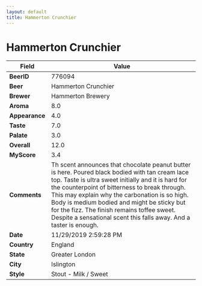 ```yaml
---
layout: default
title: Hammerton Crunchier
---
```


# Hammerton Crunchier

| Field         | Value     |
|---------------|-----------|
| **BeerID** | 776094 |
| **Beer** | Hammerton Crunchier |
| **Brewer** | Hammerton Brewery |
| **Aroma** | 8.0 |
| **Appearance** | 4.0 |
| **Taste** | 7.0 |
| **Palate** | 3.0 |
| **Overall** | 12.0 |
| **MyScore** | 3.4 |
| **Comments** | Th scent announces that chocolate peanut butter is here.  Poured black bodied with tan cream lace top. Taste is ultra sweet initially and it is hard for the counterpoint of bitterness to break through. This may explain why the carbonation is so high. Body is medium bodied and might be sticky but for the fizz. The finish remains toffee sweet. Despite a sensational scent this falls away. And a taster is enough. |
| **Date** | 11/29/2019 2:59:28 PM |
| **Country** | England |
| **State** | Greater London |
| **City** | Islington |
| **Style** | Stout - Milk / Sweet |
